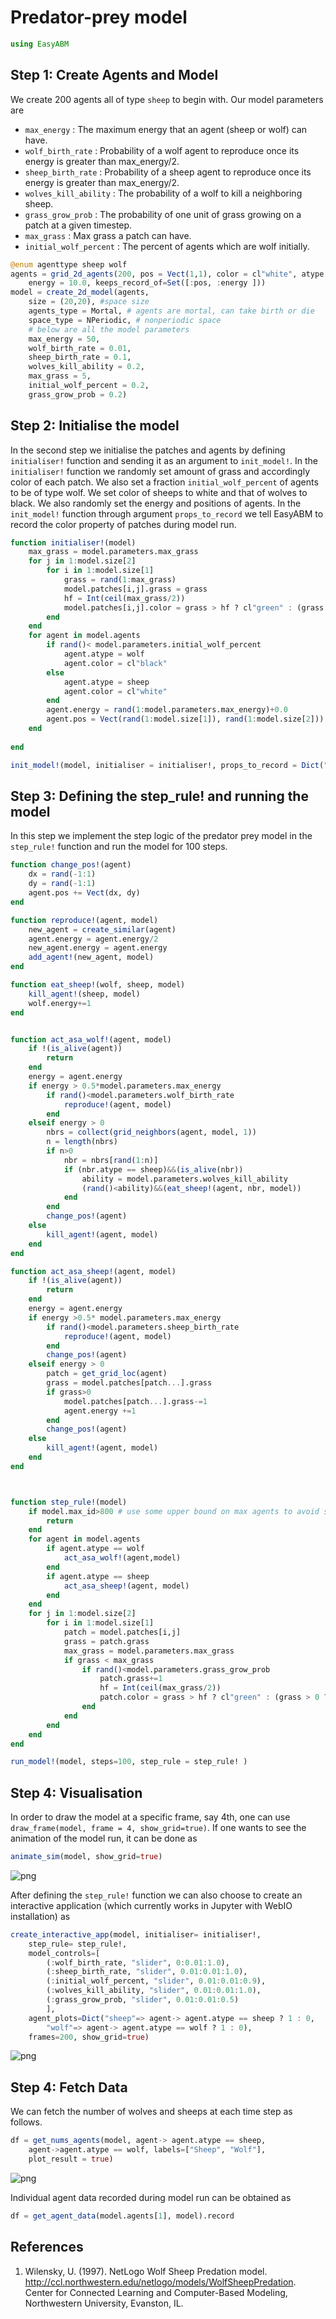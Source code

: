 
# Predator-prey model

```julia
using EasyABM
```

## Step 1: Create Agents and Model

We create 200 agents all of type `sheep` to begin with. Our model parameters are 

* `max_energy` : The maximum energy that an agent (sheep or wolf) can have. 
* `wolf_birth_rate` : Probability of a wolf agent to reproduce once its energy is greater than max_energy/2.  
* `sheep_birth_rate` : Probability of a sheep agent to reproduce once its energy is greater than max_energy/2. 
* `wolves_kill_ability` : The probability of a wolf to kill a neighboring sheep.
* `grass_grow_prob` : The probability of one unit of grass growing on a patch at a given timestep.
* `max_grass` : Max grass a patch can have.
* `initial_wolf_percent` : The percent of agents which are wolf initially. 

```julia
@enum agenttype sheep wolf
agents = grid_2d_agents(200, pos = Vect(1,1), color = cl"white", atype = sheep, 
    energy = 10.0, keeps_record_of=Set([:pos, :energy ]))
model = create_2d_model(agents, 
    size = (20,20), #space size
    agents_type = Mortal, # agents are mortal, can take birth or die
    space_type = NPeriodic, # nonperiodic space
    # below are all the model parameters
    max_energy = 50, 
    wolf_birth_rate = 0.01,
    sheep_birth_rate = 0.1,
    wolves_kill_ability = 0.2,
    max_grass = 5,
    initial_wolf_percent = 0.2,
    grass_grow_prob = 0.2)
```

## Step 2: Initialise the model

In the second step we initialise the patches and agents by defining `initialiser!` function and sending it as an argument to `init_model!`. In the `initialiser!` function we randomly set amount of grass and accordingly color of each patch. We also set a fraction `initial_wolf_percent` of agents to be of type wolf. We set color of sheeps to white and that of wolves to black. We also randomly set the energy and positions of agents. In the `init_model!` function through argument `props_to_record` we tell EasyABM to record the color property of patches during model run. 


```julia
function initialiser!(model)
    max_grass = model.parameters.max_grass
    for j in 1:model.size[2]
        for i in 1:model.size[1]
            grass = rand(1:max_grass)
            model.patches[i,j].grass = grass
            hf = Int(ceil(max_grass/2))
            model.patches[i,j].color = grass > hf ? cl"green" : (grass > 0 ? cl"blue" : cl"grey")
        end
    end
    for agent in model.agents
        if rand()< model.parameters.initial_wolf_percent 
            agent.atype = wolf
            agent.color = cl"black"
        else
            agent.atype = sheep
            agent.color = cl"white"
        end
        agent.energy = rand(1:model.parameters.max_energy)+0.0
        agent.pos = Vect(rand(1:model.size[1]), rand(1:model.size[2]))
    end
            
end

init_model!(model, initialiser = initialiser!, props_to_record = Dict("patches"=>Set([:color])))
```

## Step 3: Defining the step_rule! and running the model

In this step we implement the step logic of the predator prey model in the `step_rule!` function and run the model for 100 steps. 



```julia
function change_pos!(agent)
    dx = rand(-1:1)
    dy = rand(-1:1)
    agent.pos += Vect(dx, dy)
end

function reproduce!(agent, model)
    new_agent = create_similar(agent)
    agent.energy = agent.energy/2
    new_agent.energy = agent.energy
    add_agent!(new_agent, model)
end

function eat_sheep!(wolf, sheep, model)
    kill_agent!(sheep, model) 
    wolf.energy+=1
end


function act_asa_wolf!(agent, model)
    if !(is_alive(agent))
        return
    end
    energy = agent.energy
    if energy > 0.5*model.parameters.max_energy
        if rand()<model.parameters.wolf_birth_rate
            reproduce!(agent, model)
        end
    elseif energy > 0 
        nbrs = collect(grid_neighbors(agent, model, 1))
        n = length(nbrs)
        if n>0
            nbr = nbrs[rand(1:n)]
            if (nbr.atype == sheep)&&(is_alive(nbr))
                ability = model.parameters.wolves_kill_ability
                (rand()<ability)&&(eat_sheep!(agent, nbr, model))
            end
        end
        change_pos!(agent)
    else
        kill_agent!(agent, model)
    end
end

function act_asa_sheep!(agent, model)
    if !(is_alive(agent))
        return
    end
    energy = agent.energy
    if energy >0.5* model.parameters.max_energy
        if rand()<model.parameters.sheep_birth_rate
            reproduce!(agent, model)
        end
        change_pos!(agent)
    elseif energy > 0 
        patch = get_grid_loc(agent)
        grass = model.patches[patch...].grass
        if grass>0
            model.patches[patch...].grass-=1
            agent.energy +=1
        end
        change_pos!(agent)
    else
        kill_agent!(agent, model)
    end
end



function step_rule!(model)
    if model.max_id>800 # use some upper bound on max agents to avoid system hang
        return
    end
    for agent in model.agents
        if agent.atype == wolf
            act_asa_wolf!(agent,model)
        end
        if agent.atype == sheep
            act_asa_sheep!(agent, model)
        end
    end
    for j in 1:model.size[2]
        for i in 1:model.size[1]
            patch = model.patches[i,j]
            grass = patch.grass
            max_grass = model.parameters.max_grass 
            if grass < max_grass
                if rand()<model.parameters.grass_grow_prob
                    patch.grass+=1
                    hf = Int(ceil(max_grass/2))
                    patch.color = grass > hf ? cl"green" : (grass > 0 ? cl"yellow" : cl"grey")
                end
            end
        end
    end
end

run_model!(model, steps=100, step_rule = step_rule! )
```

## Step 4: Visualisation

In order to draw the model at a specific frame, say 4th, one can use `draw_frame(model, frame = 4, show_grid=true)`. If one wants to see the animation of the model run, it can be done as 

```julia
animate_sim(model, show_grid=true)
```

![png](assets/PPrey/PPreyAnim1.png)


After defining the `step_rule!` function we can also choose to create an interactive application (which currently works in Jupyter with WebIO installation) as 

```julia
create_interactive_app(model, initialiser= initialiser!,
    step_rule= step_rule!,
    model_controls=[
        (:wolf_birth_rate, "slider", 0:0.01:1.0),
        (:sheep_birth_rate, "slider", 0.01:0.01:1.0),
        (:initial_wolf_percent, "slider", 0.01:0.01:0.9),
        (:wolves_kill_ability, "slider", 0.01:0.01:1.0),
        (:grass_grow_prob, "slider", 0.01:0.01:0.5)
        ], 
    agent_plots=Dict("sheep"=> agent-> agent.atype == sheep ? 1 : 0, 
        "wolf"=> agent-> agent.atype == wolf ? 1 : 0),
    frames=200, show_grid=true)
```

![png](assets/PPrey/PPreyIntApp.png)




## Step 4: Fetch Data 

We can fetch the number of wolves and sheeps at each time step as follows. 

```julia
df = get_nums_agents(model, agent-> agent.atype == sheep, 
    agent->agent.atype == wolf, labels=["Sheep", "Wolf"], 
    plot_result = true)
```

![png](assets/PPrey/PPreyPlot1.png)

Individual agent data recorded during model run can be obtained as 

```julia
df = get_agent_data(model.agents[1], model).record
```
    
## References 
1) Wilensky, U. (1997). NetLogo Wolf Sheep Predation model. http://ccl.northwestern.edu/netlogo/models/WolfSheepPredation. Center for Connected Learning and Computer-Based Modeling, Northwestern University, Evanston, IL.


